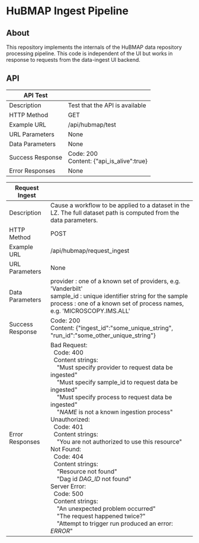 # HuBMAP Ingest Pipeline

## About

This repository implements the internals of the HuBMAP data repository
processing pipeline. This code is independent of the UI but works in
response to requests from the data-ingest UI backend.

## API

| <strong>API Test</strong>         |                                          |
|------------------|------------------------------------------|
| Description      | Test that the API is available           |
| HTTP Method      | GET                                      |
| Example URL      | /api/hubmap/test                         |
| URL Parameters   | None                                     |
| Data Parameters  | None                                     |
| Success Response | Code: 200<br> Content: {"api_is_alive":true} |
| Error Responses  | None                                     |

| <strong>Request Ingest</strong>   |                                                                                                                                                                                                                                                                                                                                                                                                                                                                                                                                                                                                                                                 |
|------------------|-------------------------------------------------------------------------------------------------------------------------------------------------------------------------------------------------------------------------------------------------------------------------------------------------------------------------------------------------------------------------------------------------------------------------------------------------------------------------------------------------------------------------------------------------------------------------------------------------------------------------------------------------|
| Description      | Cause a workflow to be applied to a dataset in the LZ. The full dataset path is computed from the data parameters.                                                                                                                                                                                                                                                                                                                                                                                                                                                                                                                              |
| HTTP Method      | POST                                                                                                                                                                                                                                                                                                                                                                                                                                                                                                                                                                                                                                            |
| Example URL      | /api/hubmap/request_ingest                                                                                                                                                                                                                                                                                                                                                                                                                                                                                                                                                                                                                      |
| URL Parameters   | None                                                                                                                                                                                                                                                                                                                                                                                                                                                                                                                                                                                                                                            |
| Data Parameters  | provider : one of a known set of providers, e.g. 'Vanderbilt'<br> sample_id : unique identifier string for the sample<br> process : one of a known set of process names, e.g. 'MICROSCOPY.IMS.ALL'                                                                                                                                                                                                                                                                                                                                                                                                                                                      |
| Success Response | Code: 200<br> Content: {"ingest_id":"some_unique_string", "run_id":"some_other_unique_string"}                                                                                                                                                                                                                                                                                                                                                                                                                                                                                                                                            |
| Error Responses  | Bad Request:<br>&nbsp;    Code: 400<br>   &nbsp; Content strings:<br>&nbsp; &nbsp;  "Must specify provider to request data be ingested"<br>&nbsp; &nbsp;      "Must specify sample_id to request data be ingested"<br>&nbsp; &nbsp;      "Must specify process to request data be ingested"<br>&nbsp; &nbsp;      "_NAME_ is not a known ingestion process" <br>Unauthorized:<br>&nbsp;    Code: 401<br>&nbsp;    Content strings:<br>&nbsp; &nbsp;      "You are not authorized to use this resource"<br> Not Found:<br>&nbsp;    Code: 404<br>&nbsp;    Content strings:<br>&nbsp; &nbsp;      "Resource not found"<br>&nbsp; &nbsp;      "Dag id _DAG_ID_ not found" <br>Server Error:<br>&nbsp;    Code: 500<br>&nbsp;    Content strings:<br>&nbsp; &nbsp;      "An unexpected problem occurred"<br>&nbsp; &nbsp;      "The request happened twice?"<br>&nbsp; &nbsp;      "Attempt to trigger run produced an error: _ERROR_" |
